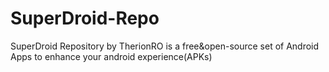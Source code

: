 # SuperDroid-Repo
SuperDroid Repository by TherionRO is a free&amp;open-source set of Android Apps to enhance your android experience(APKs)
